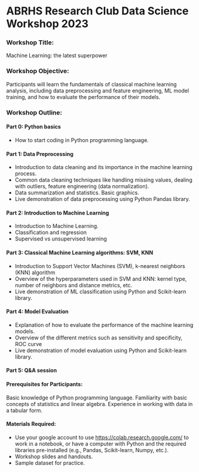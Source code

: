 
# ABRHS Research Club Data Science Workshop 2023    
  
  
### Workshop Title:  
Machine Learning: the latest superpower
  
  
### Workshop Objective:  
Participants will learn the fundamentals of classical machine learning analysis, including data preprocessing and feature engineering, ML model training, and how to 
evaluate the performance of their models.  
   
### Workshop Outline:  

#### Part 0: Python basics

- How to start coding in Python programming language.   


#### Part 1: Data Preprocessing

- Introduction to data cleaning and its importance in the machine learning process.  
- Common data cleaning techniques like handling missing values, dealing with outliers, feature engineering (data normalization).  
- Data summarization and statistics. Basic graphics.
- Live demonstration of data preprocessing using Python Pandas library.  

#### Part 2: Introduction to Machine Learning

- Introduction to Machine Learning.
- Classification and regression
- Supervised vs unsupervised learning


#### Part 3: Classical Machine Learning algorithms: SVM, KNN

- Introduction to Support Vector Machines (SVM), k-nearest neighbors (KNN) algorithm
- Overview of the hyperparameters used in SVM and KNN: kernel type, number of neighbors and distance metrics, etc.
- Live demonstration of ML classification using Python and Scikit-learn library.



#### Part 4: Model Evaluation

- Explanation of how to evaluate the performance of the machine learning models.
- Overview of the different metrics such as sensitivity and specificity, ROC curve
- Live demonstration of model evaluation using Python and Scikit-learn library.
  
  
#### Part 5: Q&A session


#### Prerequisites for Participants:

Basic knowledge of Python programming language.
Familiarity with basic concepts of statistics and linear algebra.
Experience in working with data in a tabular form.  

#### Materials Required:

- Use your google account to use  https://colab.research.google.com/ to work in a notebook, or have a computer with Python and the required libraries pre-installed (e.g., Pandas, Scikit-learn, Numpy, etc.).  
- Workshop slides and handouts.  
- Sample dataset for practice.     
  

  
